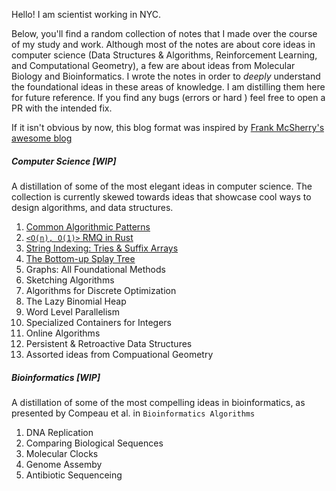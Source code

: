 Hello! I am scientist working in NYC. 

Below, you'll find a random collection of notes that I made over the course of my study and work. Although most of the notes are about core ideas in computer science (Data Structures & Algorithms, Reinforcement Learning, and Computational Geometry), a few are about ideas from Molecular Biology and Bioinformatics.  I wrote the notes in order to _deeply_ understand the foundational ideas in these areas of knowledge. I am distilling them here for future reference. If you find any bugs (errors or hard ) feel free to open a PR with the intended fix.

If it isn't obvious by now, this blog format was inspired by [Frank McSherry's awesome blog](https://github.com/frankmcsherry/blog)

##### Computer Science [WIP]
A distillation of some of the most elegant ideas in computer science. The collection is currently skewed towards ideas that showcase cool ways to design algorithms, and data structures.
1. [Common Algorithmic Patterns](https://www.notion.so/A-note-on-algorithmic-design-patterns-20e50d39c99945e3ad8dfb804177ab3f)
1. [`<O(n), O(1)>` RMQ in Rust](https://github.com/jlikhuva/blog/blob/main/posts/rmq.md)
2. [String Indexing: Tries & Suffix Arrays](https://github.com/jlikhuva/blog/blob/main/posts/string_indexing.md)
3. [The Bottom-up Splay Tree](https://github.com/jlikhuva/blog/blob/main/posts/splay.md)
4. Graphs: All Foundational Methods
5. Sketching Algorithms
6. Algorithms for Discrete Optimization
7. The Lazy Binomial Heap
8. Word Level Parallelism
9. Specialized Containers for Integers
10. Online Algorithms
11. Persistent & Retroactive Data Structures
12. Assorted ideas from Compuational Geometry

#####  Bioinformatics [WIP]
A distillation of some of the most compelling ideas in bioinformatics, as presented by Compeau et al. in `Bioinformatics Algorithms` 
1. DNA Replication
2. Comparing Biological Sequences
3. Molecular Clocks
4. Genome Assemby
5. Antibiotic Sequenceing

